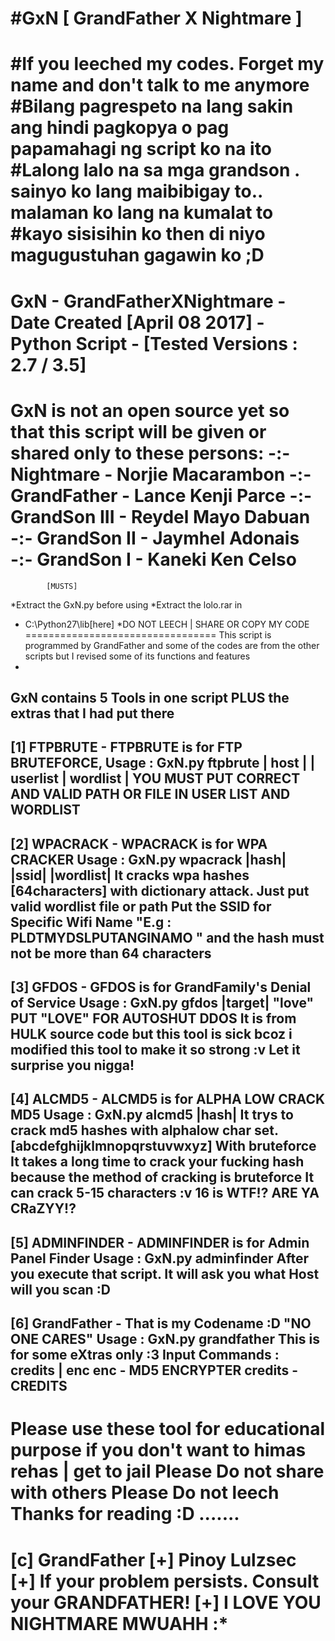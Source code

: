 #GxN [ GrandFather X Nightmare ]
=================================================================================================
#If you leeched my codes. Forget my name and don't talk to me anymore
#Bilang pagrespeto na lang sakin ang hindi pagkopya o pag papamahagi ng script ko na ito
#Lalong lalo na sa mga grandson . sainyo ko lang maibibigay to.. malaman ko lang na kumalat to 
#kayo sisisihin ko then di niyo magugustuhan gagawin ko ;D
=================================================================================================
GxN - GrandFatherXNightmare - Date Created [April 08 2017] - Python Script  - [Tested Versions : 2.7 / 3.5]
================================
GxN is not an open source yet so that this script will be given or shared only to these persons:
-:- Nightmare - Norjie Macarambon
-:- GrandFather - Lance Kenji Parce
-:- GrandSon III - Reydel Mayo Dabuan
-:- GrandSon II - Jaymhel Adonais
-:- GrandSon I - Kaneki Ken Celso
=================================
			[MUSTS]
*Extract the GxN.py before using
*Extract the lolo.rar in
- C:\Python27\lib\[here]
*DO NOT LEECH | SHARE OR COPY MY
CODE
=================================
This script is programmed by GrandFather and some of the codes are from the other scripts but
I revised some of its functions and features
-
GxN contains 5 Tools in one script PLUS the extras that I had put there
-
[1] FTPBRUTE - FTPBRUTE is for FTP BRUTEFORCE,
Usage : GxN.py ftpbrute | host | | userlist | wordlist |
YOU MUST PUT CORRECT AND VALID PATH OR FILE IN USER LIST AND WORDLIST
-
[2] WPACRACK - WPACRACK is for WPA CRACKER
Usage : GxN.py wpacrack |hash| |ssid| |wordlist|
It cracks wpa hashes [64characters] with dictionary attack. Just put valid wordlist file or path
Put the SSID for Specific Wifi Name "E.g : PLDTMYDSLPUTANGINAMO "
and the hash must not be more than 64 characters
-
[3] GFDOS - GFDOS is for GrandFamily's Denial of Service
Usage : GxN.py gfdos |target| "love"
PUT "LOVE" FOR AUTOSHUT DDOS
It is from HULK source code but this tool is sick bcoz i modified this tool to make it so strong :v Let it surprise you nigga!
-
[4] ALCMD5 - ALCMD5 is for ALPHA LOW CRACK MD5
Usage : GxN.py alcmd5 |hash|
It trys to crack md5 hashes with alphalow char set. [abcdefghijklmnopqrstuvwxyz] With bruteforce
It takes a long time to crack your fucking hash because the method of cracking is bruteforce
It can crack 5-15 characters :v 16 is WTF!? ARE YA CRaZYY!?
-
[5] ADMINFINDER - ADMINFINDER is for Admin Panel Finder
Usage : GxN.py adminfinder
After you execute that script. It will ask you what Host will you scan :D
-
[6] GrandFather - That is my Codename :D "NO ONE CARES"
Usage : GxN.py grandfather
This is for some eXtras only :3
Input Commands : credits | enc
enc - MD5 ENCRYPTER
credits - CREDITS
-
Please use these tool for educational purpose if you don't want to himas rehas | get to jail
Please Do not share with others
Please Do not leech
Thanks for reading :D .......
=================================
[c] GrandFather
[+] Pinoy Lulzsec
[+] If your problem persists. Consult your GRANDFATHER!
[+] I LOVE YOU NIGHTMARE MWUAHH :*
=================================
